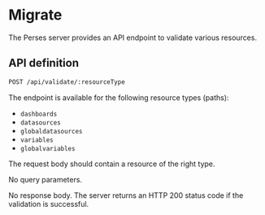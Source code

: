 # Migrate

The Perses server provides an API endpoint to validate various resources.

## API definition

```bash
POST /api/validate/:resourceType
```

The endpoint is available for the following resource types (paths):
- `dashboards`
- `datasources`
- `globaldatasources`
- `variables`
- `globalvariables`

The request body should contain a resource of the right type.

No query parameters.

No response body. The server returns an HTTP 200 status code if the validation is successful.
